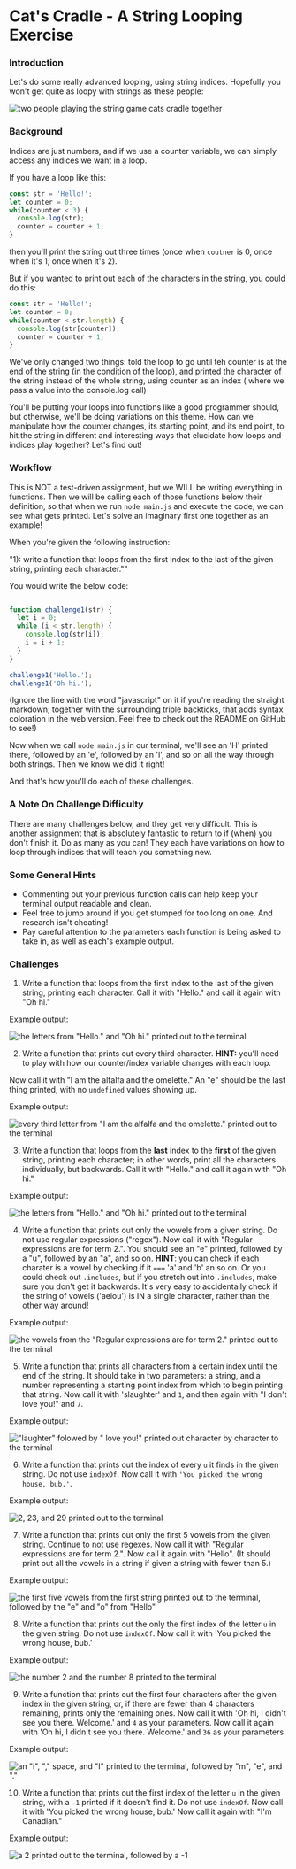 # Cat's Cradle - A String Looping Exercise

### Introduction

Let's do some really advanced looping, using string indices. Hopefully you won't get quite as loopy with strings as these people:

![two people playing the string game cats cradle together](./assets/cats-cradle.jpg)

### Background

Indices are just numbers, and if we use a counter variable, we can simply access any indices we want in a loop.

If you have a loop like this:

``` javascript
const str = 'Hello!';
let counter = 0;
while(counter < 3) {
  console.log(str);
  counter = counter + 1;
}
```

then you'll print the string out three times (once when `coutner` is 0, once when it's 1, once when it's 2).

But if you wanted to print out each of the characters in the string, you could do this:

``` javascript
const str = 'Hello!';
let counter = 0;
while(counter < str.length) {
  console.log(str[counter]);
  counter = counter + 1;
}
```
We've only changed two things: told the loop to go until teh counter is at the end of the string (in the condition of the loop), and printed the character of the string instead of the whole string, using counter as an index ( where we pass a value into the console.log call)

You'll be putting your loops into functions like a good programmer should, but otherwise, we'll be doing variations on this theme. How can we manipulate how the counter changes, its starting point, and its end point, to hit the string in different and interesting ways that elucidate how loops and indices play together? Let's find out!
### Workflow

This is NOT a test-driven assignment, but we WILL be writing everything in functions. Then we will be calling each of those functions below their definition, so that when we run `node main.js` and execute the code, we can see what gets printed. Let's solve an imaginary first one together as an example!

When you're given the following instruction:

"1): write a function that loops from the first index to the last of the given string, printing each character.""

You would write the below code: 

```javascript

function challenge1(str) {
  let i = 0;
  while (i < str.length) {
    console.log(str[i]);
    i = i + 1;
  }
}

challenge1('Hello.');
challenge1('Oh hi.');
```

(Ignore the line with the word "javascript" on it if you're reading the straight markdown; together with the  surrounding triple backticks, that adds syntax coloration in the web version. Feel free to check out the README on GitHub to see!)

Now when we call `node main.js` in our terminal, we'll see an 'H' printed there, followed by an 'e', followed by an 'l', and so on all the way through both strings. Then we know we did it right!

And that's how you'll do each of these challenges.


### A Note On Challenge Difficulty

There are many challenges below, and they get very difficult. This is another assignment that is absolutely fantastic to return to if (when) you don't finish it. Do as many as you can! They each have variations on how to loop through indices that will teach you something new.


### Some General Hints

* Commenting out your previous function calls can help keep your terminal output readable and clean.
* Feel free to jump around if you get stumped for too long on one. And research isn't cheating!
* Pay careful attention to the parameters each function is being asked to take in, as well as each's example output.


### Challenges

1) Write a function that loops from the first index to the last of the given string, printing each character. Call it with "Hello." and call it again with "Oh hi."

Example output:

![the letters from "Hello." and "Oh hi." printed out to the terminal](./assets/challenge-1.png)

2) Write a function that prints out every third character. **HINT:** you'll need to play with how our counter/index variable changes with each loop.

Now call it with "I am the alfalfa and the omelette." An "e" should be the last thing printed, with no `undefined` values showing up.

Example output:

![every third letter from "I am the alfalfa and the omelette." printed out to the terminal](./assets/challenge-2.png)

3) Write a function that loops from the **last** index to the **first** of the given string, printing each character; in other words, print all the characters individually, but backwards. Call it with "Hello." and call it again with "Oh hi."

Example output:

![the letters from "Hello." and "Oh hi." printed out to the terminal](./assets/challenge-3.png)

4) Write a function that prints out only the vowels from a given string. Do not use regular expressions ("regex"). Now call it with "Regular expressions are for term 2.". You should see an "e" printed, followed by a "u", followed by an "a", and so on. **HINT**: you can check if each charater is a vowel by checking if it `===` 'a' and 'b' an so on. Or you could check out `.includes`, but if you stretch out into `.includes`, make sure you don't get it backwards. It's very easy to accidentally check if the string of vowels ('aeiou') is IN a single character, rather than the other way around!

Example output:

![the vowels from the "Regular expressions are for term 2." printed out to the terminal](./assets/challenge-4.png)

5) Write a function that prints all characters from a certain index until the end of the string. It should take in two parameters: a string, and a number representing a starting point index from which to begin printing that string. Now call it with 'slaughter' and `1`, and then again with "I don't love you!" and `7`.

Example output:

!["laughter" folowed by " love you!" printed out character by character to the terminal](./assets/challenge-5.png)

6) Write a function that prints out the index of every `u` it finds in the given string. Do not use `indexOf`. Now call it with `'You picked the wrong house, bub.'`.

Example output:

![2, 23, and 29 printed out to the terminal](./assets/challenge-6.png)

7) Write a function that prints out only the first 5 vowels from the given string. Continue to not use regexes. Now call it with "Regular expressions are for term 2.". Now call it again with "Hello". (It should print out all the vowels in a string if given a string with fewer than 5.)

Example output:

![the first five vowels from the first string printed out to the terminal, followed by the "e" and "o" from "Hello"](./assets/challenge-7.png)

8) Write a function that prints out the only the first index of the letter `u` in the given string. Do not use `indexOf`. Now call it with 'You picked the wrong house, bub.'

Example output:

![the number 2 and the number 8 printed to the terminal](./assets/challenge-8.png)

9) Write a function that prints out the first four characters after the given index in the given string, or, if there are fewer than 4 characters remaining, prints only the remaining ones. Now call it with 'Oh hi, I didn't see you there. Welcome.' and `4` as your parameters. Now call it again with 'Oh hi, I didn't see you there. Welcome.' and `36` as your parameters.

Example output:

![an "i", "," space, and "I" printed to the terminal, followed by "m", "e", and "."](./assets/challenge-9.png)

10) Write a function that prints out the first index of the letter `u` in the given string, with a `-1` printed if it doesn't find it. Do not use `indexOf`. Now call it with 'You picked the wrong house, bub.' Now call it again with "I'm Canadian."

Example output:

![a 2 printed out to the terminal, followed by a -1](./assets/challenge-10.png)

